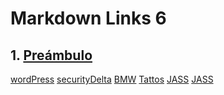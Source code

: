 # Markdown Links 6

## 1. [Preámbulo](https://es.wikipedia.org/wiki/Markdown)

[wordPress](https://es.wikipedia.org/wiki/Markdown) [securityDelta](https://es.wikipedia.org/wiki/Markdown) [BMW](https://es.wikipedia.org/wiki/Markdown)
 [Tattos](https://es.wikipedia.org/wiki/Markdown)  [JASS](https://es.wikipedia.org/wiki/Markdown)  [JASS](https://es.wikipedia.org/wiki/Markdown)